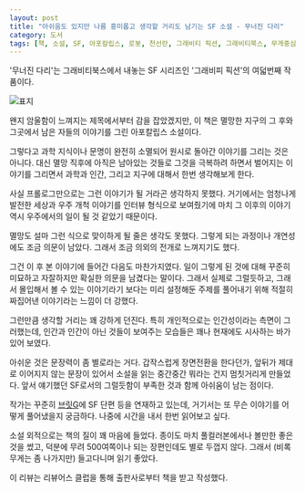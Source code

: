 ```yaml
---
layout: post
title: "아쉬움도 있지만 나름 흥미롭고 생각할 거리도 남기는 SF 소설 - 무너진 다리"
category: 도서
tags: [책, 소설, SF, 아포칼립스, 로봇, 천선란, 그래비티 픽션, 그래비티북스, 무게중심창의력연구소, 리뷰어스 클럽, 서평]
---
```


'무너진 다리'는
그래비티북스에서 내놓는 SF 시리즈인 '그래비피 픽션'의 여덟번째 작품이다.

![표지](https://lh3.googleusercontent.com/8GcL3UQODVp9HX-BJ_t95UwMpV_h9pzPvqRMFkh0rPdy81YkbibIuV8QeR8sdg36nrcj1PMjkbdkxw=s480)

왠지 암울함이 느껴지는 제목에서부터 감을 잡았겠지만,
이 책은 멸망한 지구의 그 후와 그곳에서 남은 자들의 이야기를 그린 아포칼립스 소설이다.

그렇다고 과학 지식이나 문명이 완전히 소멸되어 원시로 돌아간 이야기를 그리는 것은 아니다.
대신 멸망 직후에 아직은 남아있는 것들로 그것을 극복하려 하면서 벌어지는 이야기를 그리면서
과학과 인간, 그리고 지구에 대해서 한번 생각해보게 한다.

사실 프롤로그만으로는 그런 이야기가 될 거라곤 생각하지 못했다.
거기에서는 엄청나게 발전한 세상과 우주 개척 이야기를 인터뷰 형식으로 보여줬기에
마치 그 이후의 이야기 역시 우주에서의 일이 될 것 같았기 때문이다.

멸망도 설마 그런 식으로 맞이하게 될 줄은 생각도 못했다.
그렇게 되는 과정이나 개연성에도 조금 의문이 남았다.
그래서 조금 의외의 전개로 느껴지기도 했다.

그건 이 후 본 이야기에 들어간 다음도 마찬가지였다.
일이 그렇게 된 것에 대해 꾸준히 미묘하고 자잘하지만 확실한 의문을 남겼다는 말이다.
그래서 실제로 그럴듯하고, 그래서 몰입해서 볼 수 있는 이야기라기 보다는
미리 설정해둔 주제를 풀어내기 위해 적절히 짜집어낸 이야기라는 느낌이 더 강했다.

그런만큼 생각할 거리는 꽤 강하게 던진다.
특히 개인적으로는 인간성이라는 측면이 그러했는데,
인간과 인간이 아닌 것들이 보여주는 모습들은 꽤나 현재에도 시사하는 바가 있어 보였다.

아쉬운 것은 문장력이 좀 별로라는 거다.
갑작스럽게 장면전환을 한다던가,
앞뒤가 제대로 이어지지 않는 문장이 있어서
소설을 읽는 중간중간 뭐라는 건지 멈칫거리게 만들었다.
앞서 얘기했던 SF로서의 그럴듯함이 부족한 것과 함께 아쉬움이 남는 점이다.

작가는 꾸준히 [브릿G](https://britg.kr/novel-author/4755/)에 SF 단편 등을 연재하고 있는데,
거기서는 또 무슨 이야기를 어떻게 풀어냈을지 궁금하다.
나중에 시간을 내서 한번 읽어보고 싶다.

소설 외적으로는 책의 질이 꽤 마음에 들었다.
종이도 마치 풀컬러본에서나 볼만한 좋은 것을 썼고,
덕분에 무려 500여쪽이나 되는 장편인데도 별로 두껍지 않다.
그래서 (비록 무게는 좀 나가지만) 들고다니며 읽기 좋았다.



<div class="im im-info">
이 리뷰는 리뷰어스 클럽을 통해 출판사로부터 책을 받고 작성했다.
</div>
